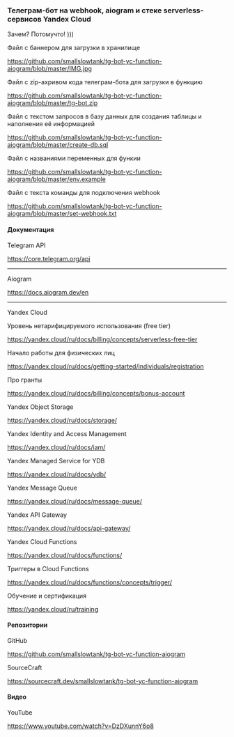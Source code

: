 ### Телеграм-бот на webhook, aiogram и стеке serverless-сервисов Yandex Cloud

Зачем? Потомучто! )))

Файл с баннером для загрузки в хранилище

https://github.com/smallslowtank/tg-bot-yc-function-aiogram/blob/master/IMG.jpg

Файл с zip-ахривом кода телеграм-бота для загрузки в функцию

https://github.com/smallslowtank/tg-bot-yc-function-aiogram/blob/master/tg-bot.zip

Файл с текстом запросов в базу данных для создания таблицы и наполнения её информацией

https://github.com/smallslowtank/tg-bot-yc-function-aiogram/blob/master/create-db.sql

Файл с названиями переменных для функии

https://github.com/smallslowtank/tg-bot-yc-function-aiogram/blob/master/env.example

Файл с текста команды для подключения webhook

https://github.com/smallslowtank/tg-bot-yc-function-aiogram/blob/master/set-webhook.txt 

#### Документация

Telegram API

https://core.telegram.org/api

---

Aiogram

https://docs.aiogram.dev/en

---

Yandex Cloud

Уровень нетарифицируемого использования (free tier)

https://yandex.cloud/ru/docs/billing/concepts/serverless-free-tier

Начало работы для физических лиц

https://yandex.cloud/ru/docs/getting-started/individuals/registration

Про гранты

https://yandex.cloud/ru/docs/billing/concepts/bonus-account

Yandex Object Storage

https://yandex.cloud/ru/docs/storage/

Yandex Identity and Access Management

https://yandex.cloud/ru/docs/iam/

Yandex Managed Service for YDB

https://yandex.cloud/ru/docs/ydb/

Yandex Message Queue

https://yandex.cloud/ru/docs/message-queue/

Yandex API Gateway

https://yandex.cloud/ru/docs/api-gateway/

Yandex Cloud Functions

https://yandex.cloud/ru/docs/functions/

Триггеры в Cloud Functions

https://yandex.cloud/ru/docs/functions/concepts/trigger/

Обучение и сертификация

https://yandex.cloud/ru/training


#### Репозитории

GitHub

https://github.com/smallslowtank/tg-bot-yc-function-aiogram

SourceCraft

https://sourcecraft.dev/smallslowtank/tg-bot-yc-function-aiogram

#### Видео

YouTube

https://www.youtube.com/watch?v=DzDXunnY6o8

